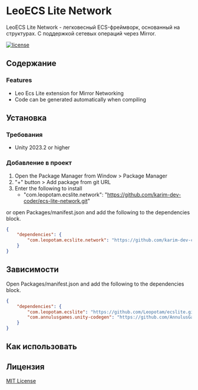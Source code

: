 # LeoECS Lite Network
LeoECS Lite Network - легковесный ECS-фреймворк, основанный на структурах. С поддержкой сетевых операций через Mirror.

[![license](https://img.shields.io/badge/LICENSE-MIT-green.svg)](LICENSE)

## Содержание


### Features
* Leo Ecs Lite extension for Mirror Networking
* Code can be generated automatically when compiling

## Установка

### Требования
* Unity 2023.2 or higher

### Добавление в проект
1. Open the Package Manager from Window > Package Manager
2. "+" button > Add package from git URL
3. Enter the following to install
   * "com.leopotam.ecslite.network": "https://github.com/karim-dev-coder/ecs-lite-network.git"


or open Packages/manifest.json and add the following to the dependencies block.

```json
{
    "dependencies": {
		"com.leopotam.ecslite.network": "https://github.com/karim-dev-coder/ecs-lite-network.git",
    }
}
```

## Зависимости
Open Packages/manifest.json and add the following to the dependencies block.

```json
{
    "dependencies": {
		"com.leopotam.ecslite": "https://github.com/Leopotam/ecslite.git",
        "com.annulusgames.unity-codegen": "https://github.com/AnnulusGames/UnityCodeGen.git?path=/Assets/UnityCodeGen",
    }
}
```

## Как использовать

## Лицензия

[MIT License](LICENSE)